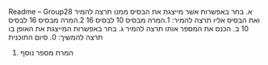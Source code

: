 Readme – Group28
א. בחר באפשרות אשר מייצגת את הבסיס ממנו תרצה להמיר ואת הבסיס אליו תרצה להמיר:
1.המרה מבסיס 10 לבסיס 16
2.המרה מבסיס 16 לבסיס 10
ב. הכנס את המספר אותו תרצה להמיר
ג. בחר באפשרות המייצגת את האופן בו תרצה להמשיך:
0. סיום התוכנית
1. המרת מספר נוסף
